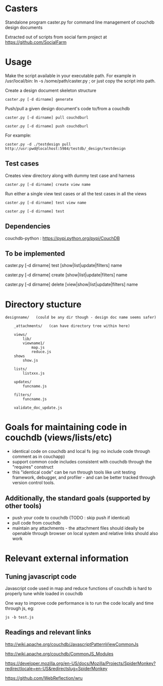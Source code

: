 # Casters


Standalone program caster.py for command line management of 
couchdb design documents 

Extracted out of scripts from social farm project at 
https://github.com/SocialFarm



# Usage 

Make the script available in your executable path.  For example
in /usr/local/bin:  ln -s /some/path/caster.py ; or just copy 
the script into path.  

Create a design document skeleton structure 

    caster.py [-d dirname] generate  

Push/pull a given design document's code to/from a couchdb 
 
    caster.py [-d dirname] pull couchdburl 

    caster.py [-d dirname] push couchdburl 

For example:
 
    caster.py -d ./testdesign pull http://usr:pwd@localhost:5984/testdb/_design/testdesign


## Test cases 

Creates view directory along with dummy test case and harness 

    caster.py [-d dirname] create view name

Run either a single view test cases or all the test cases in all the views 
  
    caster.py [-d dirname] test view name

    caster.py [-d dirname] test



## Dependencies 
couchdb-python : https://pypi.python.org/pypi/CouchDB


## To be implemented 
caster.py [-d dirname] test [show|list|update|filters] name

caster.py [-d dirname] create [show|list|update|filters] name

caster.py [-d dirname] delete [view|show|list|update|filters] name






# Directory stucture 

    designname/   (could be any dir though - design doc name seems safer)  

        _attachments/   (can have directory tree within here)

        views/
            lib/
            viewname1/
                map.js
                reduce.js
        shows
            show.js

        lists/ 
            listxxx.js

        updates/
            funcname.js

        filters/
            funcname.js 

        validate_doc_update.js






# Goals for maintaining code in couchdb (views/lists/etc)
  - identical code on couchdb and local fs (eg: no include code through
    comment as in couchapp)
  - support common code includes consistent with couchdb through the
    "requires" construct 
  - this "identical code" can be run through tools like unit testing 
    framework,  debugger, and profiler - and can be better tracked through
    version control tools.

## Additionally, the standard goals (supported by other tools)
  - push your code to couchdb (TODO : skip push if identical) 
  - pull code from couchdb 
  - maintain any attachments - the attachment files should ideally
    be openable through browser on local system and relative 
    links should also work










# Relevant external information 

## Tuning javascript code 
Javascript code used in map and reduce functions of couchdb 
is hard to properly tune while loaded in couchdb 

One way to improve code performance is to run the code 
locally and time through js, eg: 

    js -b test.js



## Readings and relevant links

http://wiki.apache.org/couchdb/JavascriptPatternViewCommonJs

http://wiki.apache.org/couchdb/CommonJS_Modules

https://developer.mozilla.org/en-US/docs/Mozilla/Projects/SpiderMonkey?redirectlocale=en-US&redirectslug=SpiderMonkey

https://github.com/WebReflection/wru

